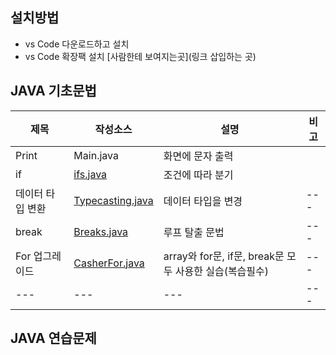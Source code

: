 ## 설치방법
- vs Code 다운로드하고 설치
- vs Code 확장팩 설치
[사람한테 보여지는곳](링크 삽입하는 곳)
## JAVA 기초문법
| 제목 | 작성소스 | 설명 | 비고 |
| --- | --- | --- | --- |
| Print | Main.java | 화면에 문자 출력 |    |
| if | [ifs.java](./src/Ifs.java) | 조건에 따라 분기 |    |
| 데이터 타입 변환 | [Typecasting.java](https://github.com/kimskkkkky/study_javas/blob/master/src/TypeCasting.java) | 데이터 타입을 변경 | --- |
| break | [Breaks.java](./src/Breaks.java) | 루프 탈출 문법 | --- |
| For 업그레이드 | [CasherFor.java](./src/Cases/CasherFor.java)| array와 for문, if문, break문 모두 사용한 실습(복습필수) | --- |
| --- | --- | --- | --- |

## JAVA 연습문제
